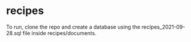 # recipes

To run, clone the repo and create a database using the recipes_2021-09-28.sql file inside recipes/documents.
